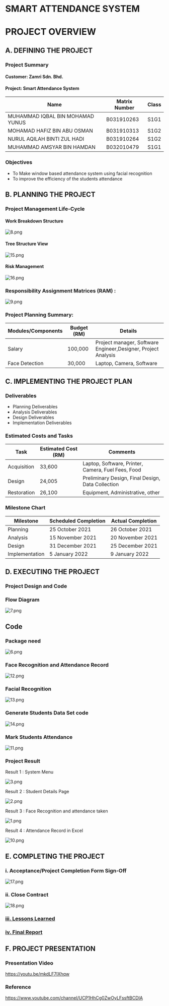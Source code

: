 # SMART ATTENDANCE SYSTEM
# PROJECT OVERVIEW

## A. DEFINING THE PROJECT

### Project Summary

#### Customer: Zamri Sdn. Bhd.
#### Project: Smart Attendance System

| Name  | Matrix Number | Class  | 
| ------------- | ------------- | ------------- | 
| MUHAMMAD IQBAL BIN MOHAMAD YUNUS   | B031910263   | S1G1  | 
| MOHAMAD HAFIZ BIN ABU OSMAN   | B031910313  | S1G2  |
| NURUL AQILAH BINTI ZUL HADI  | B031910264  | S1G2  |
|  MUHAMMAD AMSYAR BIN HAMDAN   | B032010479  | S1G1  |

### Objectives
- To Make window based attendance system using facial recognition
- To improve the efficiency of the students attendance

## B. PLANNING THE PROJECT

### Project Management Life-Cycle

#### Work Breakdown Structure

![8.png](https://github.com/mohamadhafiz98/Smart-attendance/blob/main/Images/8.png)

#### Tree Structure View

![15.png](https://github.com/mohamadhafiz98/Smart-attendance/blob/main/Images/15%20.png)

#### Risk Management

![16.png](https://github.com/mohamadhafiz98/Smart-attendance/blob/main/Images/16.png)

### Responsibility Assignment Matrices (RAM) :

![9.png](https://github.com/mohamadhafiz98/Smart-attendance/blob/main/Images/9.png)

### Project Planning Summary:

| Modules/Components  | Budget (RM) | Details  | 
| ------------- | ------------- | ------------- | 
|  Salary  | 100,000  |  Project manager, Software Engineer,Designer, Project Analysis |
|  Face Detection  | 30,000  |  Laptop, Camera, Software |

## C. IMPLEMENTING THE PROJECT PLAN

### Deliverables
- Planning Deliverables
- Analysis Deliverables
- Design Deliverables
- Implementation Deliverables

### Estimated Costs and Tasks

| Task  | Estimated Cost (RM) | Comments  | 
| ------------- | ------------- | ------------- | 
| Acquisition   |  33,600  | Laptop, Software, Printer, Camera, Fuel Fees, Food  | 
| Design   |  24,005  |  Preliminary Design, Final Design, Data Collection | 
| Restoration   |  26,100  |  Equipment, Administrative, other | 

### Milestone Chart

| Milestone  | Scheduled Completion | Actual Completion  | 
| ------------- | ------------- | ------------- | 
|  Planning  | 25 October 2021  |  26 October 2021 | 
|  Analysis  | 15 November 2021  | 20 November 2021  | 
|  Design  | 31 December 2021  | 25 December 2021  | 
|  Implementation  | 5 January 2022 | 9 January 2022 | 

## D. EXECUTING THE PROJECT

### Project Design and Code

### Flow Diagram

![7.png](https://github.com/mohamadhafiz98/Smart-attendance/blob/main/Images/7.png)

## Code

### Package need
![6.png](https://github.com/mohamadhafiz98/Smart-attendance/blob/main/Images/6.png)

### Face Recognition and Attendance Record
![12.png](https://github.com/mohamadhafiz98/Smart-attendance/blob/main/Images/12%20face%20recognize.png)

### Facial Recognition 
![13.png](https://github.com/mohamadhafiz98/Smart-attendance/blob/main/Images/13%20image%20recognition.png)

### Generate Students Data Set code
![14.png](https://github.com/mohamadhafiz98/Smart-attendance/blob/main/Images/14%20generate%20dataset.png)

### Mark Students Attendance
![11.png](https://github.com/mohamadhafiz98/Smart-attendance/blob/main/Images/11%20mark%20attendance.png)

### Project Result

Result 1 : System Menu

![3.png](https://github.com/mohamadhafiz98/Smart-attendance/blob/main/Images/3.png)

Result 2 : Student Details Page

![2.png](https://github.com/mohamadhafiz98/Smart-attendance/blob/main/Images/2.png)

Result 3 : Face Recognition and attendance taken

![1.png](https://github.com/mohamadhafiz98/Smart-attendance/blob/main/Images/1.png)

Result 4 : Attendance Record in Excel 

![10.png](https://github.com/mohamadhafiz98/Smart-attendance/blob/main/Images/10.png)

## E. COMPLETING THE PROJECT

### i. Acceptance/Project Completion Form Sign-Off

![17.png](https://github.com/mohamadhafiz98/Smart-attendance/blob/main/Images/17%20signoff.png)

### ii. Close Contract

![18.png](https://github.com/mohamadhafiz98/Smart-attendance/blob/main/Images/18.png)

### [iii. Lessons Learned](https://github.com/mohamadhafiz98/Smart-attendance/blob/main/Project%20Documentation/12%20Project%20Closing.pdf)

### [iv. Final Report](https://github.com/mohamadhafiz98/Smart-attendance/blob/main/README.md)

## F. PROJECT PRESENTATION

### Presentation Video

https://youtu.be/mkdLF7lXhqw


### Reference
https://www.youtube.com/channel/UCP1HhCg0ZwOyLFssftBCDIA


